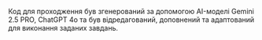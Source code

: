 Код для проходження був згенерований за допомогою AI-моделі Gemini 2.5 PRO, ChatGPT 4o та був відредагований, доповнений та адаптований для виконання заданих завдань.
